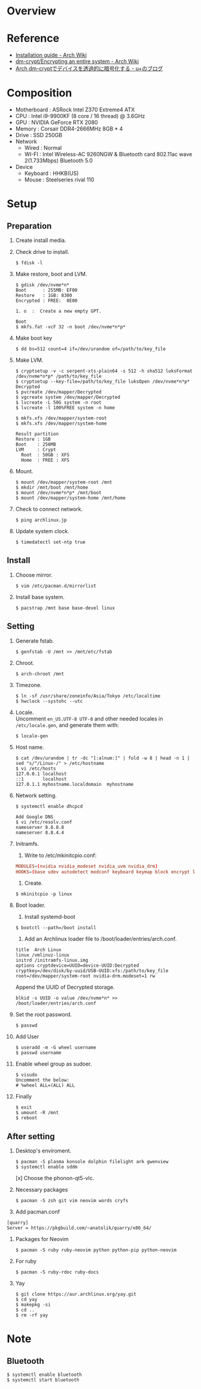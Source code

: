 # Overview

# Reference
- [Installation guide - Arch Wiki](https://wiki.archlinux.org/index.php/Installation_guide)
- [dm-crypt/Encrypting an entire system - Arch Wiki](https://wiki.archlinux.org/index.php/Dm-crypt/Encrypting_an_entire_system)
- [Arch dm-cryptでデバイスを透過的に暗号化する - u+のブログ](http://u10e10.hatenablog.com/entry/dm-crypt-usage)

# Composition
- Motherboard : ASRock Intel Z370 Extreme4 ATX
- CPU         : Intel i9-9900KF (8 core / 16 thread) @ 3.6GHz
- GPU         : NVIDIA GeForce RTX 2080
- Memory      : Corsair DDR4-2666MHz 8GB * 4
- Drive       : SSD 250GB
- Network
  * Wired     : Normal
  * WI-FI     : Intel Wireless-AC 9260NGW & Bluetooth card 802.11ac wave 2(1.733Mbps) Bluetooth 5.0
- Device
  * Keyboard  : HHKB(US)
  * Mouse     : Steelseries rival 110

# Setup
## Preparation
1. Create install media.
1. Check drive to install.
    ```
    $ fdisk -l
    ```

1. Make restore, boot and LVM.
    ```
    $ gdisk /dev/nvme*n*
    Boot      : 255MB: EF00
    Restore   : 1GB: 8300
    Encrypted : FREE:  8E00

    1. o  :  Create a new empty GPT.

    Boot
    $ mkfs.fat -vcF 32 -n boot /dev/nvme*n*p*
    ```

1. Make boot key
    ```
    $ dd bs=512 count=4 if=/dev/urandom of=/path/to/key_file
    ```

1. Make LVM.
    ```
    $ cryptsetup -v -c serpent-xts-plain64 -s 512 -h sha512 luksFormat /dev/nvme*n*p* /path/to/key_file
    $ cryptsetup --key-file=/path/to/key_file luksOpen /dev/nvme*n*p* Decrypted
    $ pvcreate /dev/mapper/Decrypted
    $ vgcreate system /dev/mapper/Decrypted
    $ lvcreate -L 50G system -n root
    $ lvcreate -l 100%FREE system -n home

    $ mkfs.xfs /dev/mapper/system-root
    $ mkfs.xfs /dev/mapper/system-home
    ```
    ``` 
    Result partition
    Restore : 1GB
    Boot    : 256MB
    LVM     : Crypt
      Root  : 50GB : XFS
      Home  : FREE : XFS
    ```

1. Mount.
    ```
    $ mount /dev/mapper/system-root /mnt
    $ mkdir /mnt/boot /mnt/home
    $ mount /dev/nvme*n*p* /mnt/boot
    $ mount /dev/mapper/system-home /mnt/home
    ```

1. Check to connect network.
    ```
    $ ping archlinux.jp
    ```

1. Update system clock.
    ```
    $ timedatectl set-ntp true
    ```

## Install
1. Choose mirror.
    ```
    $ vim /etc/pacman.d/mirrorlist
    ```

1. Install base system.
    ```
    $ pacstrap /mnt base base-devel linux
    ```

## Setting
1. Generate fstab.
    ```
    $ genfstab -U /mnt >> /mnt/etc/fstab
    ```

1. Chroot.
    ```
    $ arch-chroot /mnt
    ```

1. Timezone.
    ```
    $ ln -sf /usr/share/zoneinfo/Asia/Tokyo /etc/localtime
    $ hwclock --systohc --utc
    ```

1. Locale.<br>
    Uncomment `en_US.UTF-8 UTF-8` and other needed locales in `/etc/locale.gen`, and generate them with:
    ```
    $ locale-gen
    ```

1. Host name.
    ```
    $ cat /dev/urandom | tr -dc "[:alnum:]" | fold -w 8 | head -n 1 | sed "s/^/Linux-/" > /etc/hostname
    $ vi /etc/hosts
    127.0.0.1 localhost
    ::1       localhost
    127.0.1.1 myhostname.localdomain  myhostname
    ```

1. Network setting.
    ```
    $ systemctl enable dhcpcd
    ```
    ```
    Add Google DNS
    $ vi /etc/resolv.conf
    nameserver 8.8.8.8
    nameserver 8.8.4.4
    ```

1. Initramfs.<br>
    1. Write to /etc/mkinitcpio.conf:
    ``` mkinitcpio.conf
    MODULES=(nvidia nvidia_modeset nvidia_uvm nvidia_drm)
    HOOKS=(base udev autodetect modconf keyboard keymap block encrypt lvm2 filesystems fsck)
    ```

    1. Create.
    ```
    $ mkinitcpio -p linux
    ```

1. Boot loader.
    1. Install systemd-boot
    ```
    $ bootctl --path=/boot install
    ```

    1. Add an Archlinux loader file to /boot/loader/entries/arch.conf.
    ```
    title  Arch Linux
    linux /vmlinuz-linux
    initrd /initramfs-linux.img
    options cryptdevice=UUID=device-UUID:Decrypted cryptkey=/dev/disk/by-uuid/USB-UUID:xfs:/path/to/key_file root=/dev/mapper/system-root nvidia-drm.modeset=1 rw
    ```
    Append the UUID of Decrypted storage.
    ```
    blkid -s UUID -o value /dev/nvme*n* >> /boot/loader/entries/arch.conf
    ```

1. Set the root password.
    ```
    $ passwd
    ```

1. Add User
    ```
    $ useradd -m -G wheel username
    $ passwd username
    ```

1. Enable wheel group as sudoer.
    ```
    $ visudo
    Uncomment the below:
    # %wheel ALL=(ALL) ALL
    ```

1. Finally
    ```
    $ exit
    $ umount -R /mnt
    $ reboot
    ```

## After setting
1. Desktop's enviroment.
    ```
    $ pacman -S plasma konsole dolphin filelight ark gwenview
    $ systemctl enable sddm
    ```
    [x] Choose the phonon-qt5-vlc.

1. Necessary packages
    ```
    $ pacman -S zsh git vim neovim words cryfs
    ```
    
1. Add pacman.conf
```
[quarry]
Server = https://pkgbuild.com/~anatolik/quarry/x86_64/
```

1. Packages for Neovim
    ```
    $ pacman -S ruby ruby-neovim python python-pip python-neovim
    ```

1. For ruby
    ```
    $ pacman -S ruby-rdoc ruby-docs
    ```

1. Yay
    ```
    $ git clone https://aur.archlinux.org/yay.git
    $ cd yay
    $ makepkg -si
    $ cd ..
    $ rm -rf yay
    ```

# Note
## Bluetooth
```
$ systemctl enable bluetooth
$ systemctl start bluetooth
```
